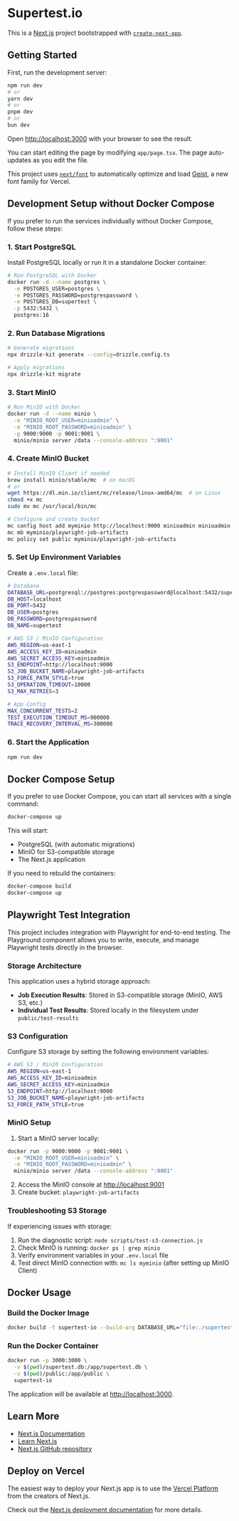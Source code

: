 # Supertest.io

This is a [Next.js](https://nextjs.org) project bootstrapped with [`create-next-app`](https://nextjs.org/docs/app/api-reference/cli/create-next-app).

## Getting Started

First, run the development server:

```bash
npm run dev
# or
yarn dev
# or
pnpm dev
# or
bun dev
```

Open [http://localhost:3000](http://localhost:3000) with your browser to see the result.

You can start editing the page by modifying `app/page.tsx`. The page auto-updates as you edit the file.

This project uses [`next/font`](https://nextjs.org/docs/app/building-your-application/optimizing/fonts) to automatically optimize and load [Geist](https://vercel.com/font), a new font family for Vercel.

## Development Setup without Docker Compose

If you prefer to run the services individually without Docker Compose, follow these steps:

### 1. Start PostgreSQL

Install PostgreSQL locally or run it in a standalone Docker container:

```bash
# Run PostgreSQL with Docker
docker run -d --name postgres \
  -e POSTGRES_USER=postgres \
  -e POSTGRES_PASSWORD=postgrespassword \
  -e POSTGRES_DB=supertest \
  -p 5432:5432 \
  postgres:16
```

### 2. Run Database Migrations

```bash
# Generate migrations
npx drizzle-kit generate --config=drizzle.config.ts

# Apply migrations
npx drizzle-kit migrate
```

### 3. Start MinIO

```bash
# Run MinIO with Docker
docker run -d --name minio \
  -e "MINIO_ROOT_USER=minioadmin" \
  -e "MINIO_ROOT_PASSWORD=minioadmin" \
  -p 9000:9000 -p 9001:9001 \
  minio/minio server /data --console-address ":9001"
```

### 4. Create MinIO Bucket

```bash
# Install MinIO Client if needed
brew install minio/stable/mc  # on macOS
# or
wget https://dl.min.io/client/mc/release/linux-amd64/mc  # on Linux
chmod +x mc
sudo mv mc /usr/local/bin/mc

# Configure and create bucket
mc config host add myminio http://localhost:9000 minioadmin minioadmin
mc mb myminio/playwright-job-artifacts
mc policy set public myminio/playwright-job-artifacts
```

### 5. Set Up Environment Variables

Create a `.env.local` file:

```bash
# Database
DATABASE_URL=postgresql://postgres:postgrespassword@localhost:5432/supertest
DB_HOST=localhost
DB_PORT=5432
DB_USER=postgres
DB_PASSWORD=postgrespassword
DB_NAME=supertest

# AWS S3 / MinIO Configuration
AWS_REGION=us-east-1
AWS_ACCESS_KEY_ID=minioadmin
AWS_SECRET_ACCESS_KEY=minioadmin
S3_ENDPOINT=http://localhost:9000
S3_JOB_BUCKET_NAME=playwright-job-artifacts
S3_FORCE_PATH_STYLE=true
S3_OPERATION_TIMEOUT=10000
S3_MAX_RETRIES=3

# App Config
MAX_CONCURRENT_TESTS=2
TEST_EXECUTION_TIMEOUT_MS=900000
TRACE_RECOVERY_INTERVAL_MS=300000
```

### 6. Start the Application

```bash
npm run dev
```

## Docker Compose Setup

If you prefer to use Docker Compose, you can start all services with a single command:

```bash
docker-compose up
```

This will start:
- PostgreSQL (with automatic migrations)
- MinIO for S3-compatible storage
- The Next.js application

If you need to rebuild the containers:

```bash
docker-compose build
docker-compose up
```

## Playwright Test Integration

This project includes integration with Playwright for end-to-end testing. The Playground component allows you to write, execute, and manage Playwright tests directly in the browser.

### Storage Architecture

This application uses a hybrid storage approach:

- **Job Execution Results**: Stored in S3-compatible storage (MinIO, AWS S3, etc.)
- **Individual Test Results**: Stored locally in the filesystem under `public/test-results`

### S3 Configuration

Configure S3 storage by setting the following environment variables:

```bash
# AWS S3 / MinIO Configuration
AWS_REGION=us-east-1
AWS_ACCESS_KEY_ID=minioadmin
AWS_SECRET_ACCESS_KEY=minioadmin
S3_ENDPOINT=http://localhost:9000
S3_JOB_BUCKET_NAME=playwright-job-artifacts
S3_FORCE_PATH_STYLE=true
```

### MinIO Setup

1. Start a MinIO server locally:

```bash
docker run -p 9000:9000 -p 9001:9001 \
  -e "MINIO_ROOT_USER=minioadmin" \
  -e "MINIO_ROOT_PASSWORD=minioadmin" \
  minio/minio server /data --console-address ":9001"
```

2. Access the MinIO console at <http://localhost:9001>
3. Create bucket: `playwright-job-artifacts`

### Troubleshooting S3 Storage

If experiencing issues with storage:

1. Run the diagnostic script: `node scripts/test-s3-connection.js`
2. Check MinIO is running: `docker ps | grep minio`
3. Verify environment variables in your `.env.local` file
4. Test direct MinIO connection with: `mc ls myminio` (after setting up MinIO Client)

## Docker Usage

### Build the Docker Image

```bash
docker build -t supertest-io --build-arg DATABASE_URL="file:./supertest.db" .
```

### Run the Docker Container

```bash
docker run -p 3000:3000 \
  -v $(pwd)/supertest.db:/app/supertest.db \
  -v $(pwd)/public:/app/public \
  supertest-io
```

The application will be available at [http://localhost:3000](http://localhost:3000).

## Learn More

- [Next.js Documentation](https://nextjs.org/docs)
- [Learn Next.js](https://nextjs.org/learn)
- [Next.js GitHub repository](https://github.com/vercel/next.js)

## Deploy on Vercel

The easiest way to deploy your Next.js app is to use the [Vercel Platform](https://vercel.com/new?utm_medium=default-template&filter=next.js&utm_source=create-next-app&utm_campaign=create-next-app-readme) from the creators of Next.js.

Check out the [Next.js deployment documentation](https://nextjs.org/docs/app/building-your-application/deploying) for more details.
